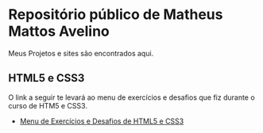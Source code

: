 # Repositório público de Matheus Mattos Avelino

Meus Projetos e sites são encontrados aqui.

## HTML5 e CSS3

O link a seguir te levará ao menu de exercícios e desafios que fiz durante o curso de HTM5 e CSS3.

* [Menu de Exercícios e Desafios de HTML5 e CSS3](https://matheusma678.github.io/meu-repositorio)
 
